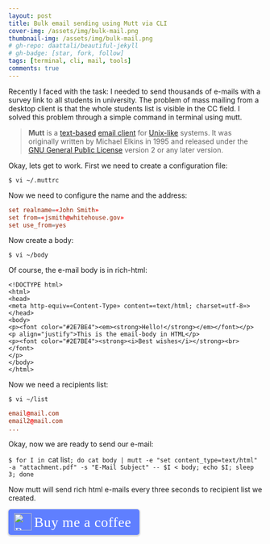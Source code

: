```yaml
---
layout: post
title: Bulk email sending using Mutt via CLI
cover-img: /assets/img/bulk-mail.png
thumbnail-img: /assets/img/bulk-mail.png
# gh-repo: daattali/beautiful-jekyll
# gh-badge: [star, fork, follow]
tags: [terminal, cli, mail, tools]
comments: true
---
```

Recently I faced with the task: I needed to send thousands of e-mails with a survey link to all students in university.
The problem of mass mailing from a desktop client is that the whole students list is visible in the CC field.
I solved this problem through a simple command in terminal using mutt.
>  **Mutt** is a [text-based](https://en.wikipedia.org/wiki/Text_user_interface) [email client](https://en.wikipedia.org/wiki/Email_client) for [Unix-like](https://en.wikipedia.org/wiki/Unix-like) systems. It was originally written by Michael Elkins in 1995 and released under the [GNU General Public License](https://en.wikipedia.org/wiki/GNU_General_Public_License) version 2 or any later version.

Okay, lets get to work. First we need to create a configuration file:

`$ vi ~/.muttrc`

Now we need to configure the name and the address:

```conf
set realname=«John Smith»
set from=«jsmith@whitehouse.gov» 
set use_from=yes
```

Now create a body:

`$ vi ~/body`

Of course, the e-mail body is in rich-html:

    <!DOCTYPE html>
    <html>
    <head>
    <meta http-equiv=«Content-Type» content=«text/html; charset=utf-8»> </head> 
    <body> 
    <p><font color="#2E7BE4"><em><strong>Hello!</strong></em></font></p> <p align="justify">This is the email-body in HTML</p>
    <p><font color="#2E7BE4"><strong><i>Best wishes</i></strong><br></font>
    </p>
    </body>
    </html>

Now we need a recipients list:

`$ vi ~/list`

```conf
email@mail.com
email2@mail.com
...
```

Okay, now we are ready to send our e-mail:

`$ for I in `cat list`; do cat body | mutt -e "set content_type=text/html" -a "attachment.pdf" -s "E-Mail Subject" -- $I < body; echo $I; sleep 3; done`

Now mutt will send rich html e-mails every three seconds to recipient list we created.

<style>.bmc-button img{height: 34px !important;width: 35px !important;margin-bottom: 1px !important;box-shadow: none !important;border: none !important;vertical-align: middle !important;}.bmc-button{padding: 7px 15px 7px 10px !important;line-height: 35px !important;height:51px !important;text-decoration: none !important;display:inline-flex !important;color:#ffffff !important;background-color:#5F7FFF !important;border-radius: 5px !important;border: 1px solid transparent !important;padding: 7px 15px 7px 10px !important;font-size: 22px !important;letter-spacing: 0.6px !important;box-shadow: 0px 1px 2px rgba(190, 190, 190, 0.5) !important;-webkit-box-shadow: 0px 1px 2px 2px rgba(190, 190, 190, 0.5) !important;margin: 0 auto !important;font-family:'Cookie', cursive !important;-webkit-box-sizing: border-box !important;box-sizing: border-box !important;}.bmc-button:hover, .bmc-button:active, .bmc-button:focus {-webkit-box-shadow: 0px 1px 2px 2px rgba(190, 190, 190, 0.5) !important;text-decoration: none !important;box-shadow: 0px 1px 2px 2px rgba(190, 190, 190, 0.5) !important;opacity: 0.85 !important;color:#ffffff !important;}</style><link href="https://fonts.googleapis.com/css?family=Cookie" rel="stylesheet"><a class="bmc-button" target="_blank" href="https://www.buymeacoffee.com/kip0d"><img src="https://cdn.buymeacoffee.com/buttons/bmc-new-btn-logo.svg" alt="Buy me a coffee"><span style="margin-left:5px;font-size:28px !important;">Buy me a coffee</span></a>
